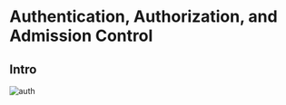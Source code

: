 # Authentication, Authorization, and Admission Control
## Intro
![auth](https://user-images.githubusercontent.com/13077629/60534422-69440080-9cc7-11e9-9dbd-1d70b3d9c699.PNG)

